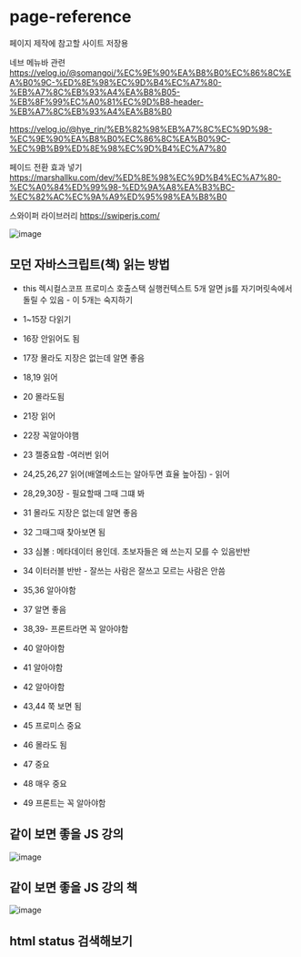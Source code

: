 # page-reference
페이지 제작에 참고할 사이트 저장용

네브 메뉴바 관련
https://velog.io/@somangoi/%EC%9E%90%EA%B8%B0%EC%86%8C%EA%B0%9C-%ED%8E%98%EC%9D%B4%EC%A7%80-%EB%A7%8C%EB%93%A4%EA%B8%B05-%EB%8F%99%EC%A0%81%EC%9D%B8-header-%EB%A7%8C%EB%93%A4%EA%B8%B0

https://velog.io/@hye_rin/%EB%82%98%EB%A7%8C%EC%9D%98-%EC%9E%90%EA%B8%B0%EC%86%8C%EA%B0%9C-%EC%9B%B9%ED%8E%98%EC%9D%B4%EC%A7%80

페이드 전환 효과 넣기
https://marshallku.com/dev/%ED%8E%98%EC%9D%B4%EC%A7%80-%EC%A0%84%ED%99%98-%ED%9A%A8%EA%B3%BC-%EC%82%AC%EC%9A%A9%ED%95%98%EA%B8%B0

스와이퍼 라이브러리
https://swiperjs.com/

![image](https://github.com/user-attachments/assets/ea25d5d3-efd0-4ae9-8b39-9cae813c96dd)

## 모던 자바스크립트(책) 읽는 방법
- this 렉시컬스코프 프로미스 호출스택 실행컨텍스트 5개 알면 js를 자기머릿속에서 돌릴 수 있음 - 이 5개는 숙지하기

- 1~15장 다읽기
- 16장 안읽어도 됨
- 17장 몰라도 지장은 없는데 알면 좋음
- 18,19 읽어
- 20 몰라도됨
- 21장 읽어
- 22장 꼭알아야햄
- 23 젤중요함 -여러번 읽어
- 24,25,26,27 읽어(배열메소드는 알아두면 효율 높아짐) - 읽어
- 28,29,30장 - 필요할때 그때 그떄 봐
- 31 몰라도 지장은 없는데 알면 좋음
- 32 그때그때 찾아보면 됨
- 33 심볼 : 메타데이터 용인데. 초보자들은 왜 쓰는지 모를 수 있음반반
- 34 이터러블 반반 - 잘쓰는 사람은 잘쓰고 모르는 사람은 안씀
- 35,36 알아야함
- 37 알면 좋음
- 38,39- 프론트라면 꼭 알아야함
- 40 알아야함
- 41 알아야함
- 42 알아야함
- 43,44 쭉 보면 됨
- 45 프로미스 중요
- 46 몰라도 됨
- 47 중요
- 48 매우 중요
- 49 프론트는 꼭 알아야함

## 같이 보면 좋을 JS 강의
![image](https://github.com/user-attachments/assets/1f2bea3e-e984-4640-9b06-0927873a9257)

## 같이 보면 좋을 JS 강의 책
![image](https://github.com/user-attachments/assets/b50accee-4c59-4cc1-861d-671c9cc65089)

## html status 검색해보기
